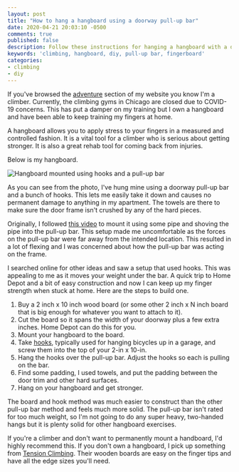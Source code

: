 ```yaml
---
layout: post
title: "How to hang a hangboard using a doorway pull-up bar"
date: 2020-04-21 20:03:10 -0500
comments: true
published: false
description: Follow these instructions for hanging a hangboard with a doorway pull-up bar
keywords: 'climbing, hangboard, diy, pull-up bar, fingerboard'
categories: 
- climbing
- diy
---
```


If you've browsed the [adventure](/adventure) section of my website you know I'm a climber.
Currently, the climbing gyms in Chicago are closed due to COVID-19 concerns.
This has put a damper on my training but I own a hangboard and have been able to keep training my fingers at home.

A hangboard allows you to apply stress to your fingers in a measured and controlled fashion.
It is a vital tool for a climber who is serious about getting stronger.
It is also a great rehab tool for coming back from injuries.

Below is my hangboard.

![Hangboard mounted using hooks and a pull-up bar](/images/hangboard.png)

As you can see from the photo, I've hung mine using a doorway pull-up bar and a bunch of hooks.
This lets me easily take it down and causes no permanent damage to anything in my apartment.
The towels are there to make sure the door frame isn't crushed by any of the hard pieces.

Originally, I followed [this video](https://www.youtube.com/watch?v=Cu-MrncHpJo) to mount it using some pipe and shoving the pipe into the pull-up bar.
This setup made me uncomfortable as the forces on the pull-up bar were far away from the intended location.
This resulted in a lot of flexing and I was concerned about how the pull-up bar was acting on the frame.

I searched online for other ideas and saw a setup that used hooks.
This was appealing to me as it moves your weight under the bar.
A quick trip to Home Depot and a bit of easy construction and now I can keep up my finger strength when stuck at home.
Here are the steps to build one.

1. Buy a 2 inch x 10 inch wood board (or some other 2 inch x N inch board that is big enough for whatever you want to attach to it).
1. Cut the board so it spans the width of your doorway plus a few extra inches. Home Depot can do this for you.
1. Mount your hangboard to the board.
1. Take [hooks](https://www.homedepot.com/p/Everbilt-Screw-in-Steel-Bicycle-Hook-with-Vinyl-Coating-25-lbs-21407/206585761), typically used for hanging bicycles up in a garage, and screw them into the top of your 2-in x 10-in.
1. Hang the hooks over the pull-up bar. Adjust the hooks so each is pulling on the bar.
1. Find some padding, I used towels, and put the padding between the door trim and other hard surfaces.
1. Hang on your hangboard and get stronger.

The board and hook method was much easier to construct than the other pull-up bar method and feels much more solid.
The pull-up bar isn't rated for too much weight, so I'm not going to do any super heavy, two-handed hangs but it is plenty solid for other hangboard exercises.

If you're a climber and don't want to permanently mount a handboard, I'd highly recommend this.
If you don't own a hangboard, I pick up something from [Tension Climbing](https://www.tensionclimbing.com/hangboards/).
Their wooden boards are easy on the finger tips and have all the edge sizes you'll need.
